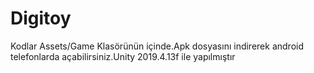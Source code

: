 # Digitoy
Kodlar Assets/Game Klasörünün içinde.Apk dosyasını indirerek android telefonlarda açabilirsiniz.Unity 2019.4.13f ile yapılmıştır
